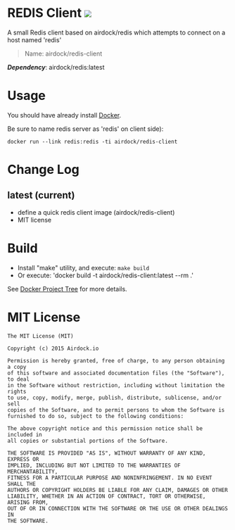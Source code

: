# REDIS Client [![](https://badge.imagelayers.io/airdock/redis:latest.svg)](https://imagelayers.io/?images=airdock/redis:latest 'Get your own badge on imagelayers.io')

A small Redis client based on airdock/redis which attempts to connect on a host named 'redis'

> Name: airdock/redis-client

***Dependency***: airdock/redis:latest


# Usage

You should have already install [Docker](https://www.docker.com/).

Be sure to name redis server as 'redis' on client side):

	docker run --link redis:redis -ti airdock/redis-client


# Change Log

## latest (current)

- define a quick  redis client image (airdock/redis-client)
- MIT license

# Build

- Install "make" utility, and execute: `make build`
- Or execute: 'docker build -t airdock/redis-client:latest --rm .'

See [Docker Project Tree](https://github.com/airdock-io/docker-base/wiki/Docker-Project-Tree) for more details.

# MIT License

```
The MIT License (MIT)

Copyright (c) 2015 Airdock.io

Permission is hereby granted, free of charge, to any person obtaining a copy
of this software and associated documentation files (the "Software"), to deal
in the Software without restriction, including without limitation the rights
to use, copy, modify, merge, publish, distribute, sublicense, and/or sell
copies of the Software, and to permit persons to whom the Software is
furnished to do so, subject to the following conditions:

The above copyright notice and this permission notice shall be included in
all copies or substantial portions of the Software.

THE SOFTWARE IS PROVIDED "AS IS", WITHOUT WARRANTY OF ANY KIND, EXPRESS OR
IMPLIED, INCLUDING BUT NOT LIMITED TO THE WARRANTIES OF MERCHANTABILITY,
FITNESS FOR A PARTICULAR PURPOSE AND NONINFRINGEMENT. IN NO EVENT SHALL THE
AUTHORS OR COPYRIGHT HOLDERS BE LIABLE FOR ANY CLAIM, DAMAGES OR OTHER
LIABILITY, WHETHER IN AN ACTION OF CONTRACT, TORT OR OTHERWISE, ARISING FROM,
OUT OF OR IN CONNECTION WITH THE SOFTWARE OR THE USE OR OTHER DEALINGS IN
THE SOFTWARE.
```

